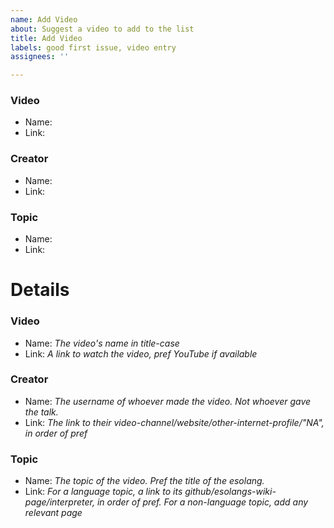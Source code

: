 ```yaml
---
name: Add Video
about: Suggest a video to add to the list
title: Add Video
labels: good first issue, video entry
assignees: ''

---
```


### Video
- Name: 
- Link: 

### Creator
- Name: 
- Link: 

### Topic
- Name:
- Link: 

# Details
### Video
   * Name: *The video's name in title-case*
   * Link: *A link to watch the video, pref YouTube if available*
### Creator
  * Name: *The username of whoever made the video. Not whoever gave the talk.*
   * Link: *The link to their video-channel/website/other-internet-profile/"NA", in order of pref*
### Topic
   * Name: *The topic of the video. Pref the title of the esolang.*
   * Link: *For a language topic, a link to its github/esolangs-wiki-page/interpreter, in order of pref. For a non-language topic, add any relevant page*
